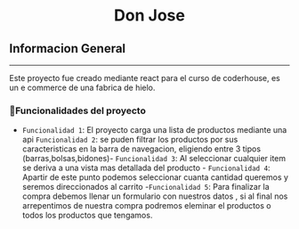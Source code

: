 <h1 align="center"> Don Jose </h1>

## Informacion General
***
Este proyecto fue creado mediante react para el curso de coderhouse, es un e commerce de una fabrica de hielo.
### :hammer:Funcionalidades del proyecto

- `Funcionalidad 1`: El proyecto carga una lista de productos mediante una api `Funcionalidad 2`: se puden filtrar los productos por sus caracteristicas en la barra de navegacion, eligiendo entre 3 tipos (barras,bolsas,bidones)- `Funcionalidad 3`: Al seleccionar cualquier item se deriva a una vista mas detallada del producto - `Funcionalidad 4`: Apartir de este punto podemos seleccionar cuanta cantidad queremos y seremos direccionados al carrito -`Funcionalidad 5`: Para finalizar la compra debemos llenar un formulario con nuestros datos , si al final nos arrepentimos de nuestra compra podremos eleminar el productos o todos los productos que tengamos.
